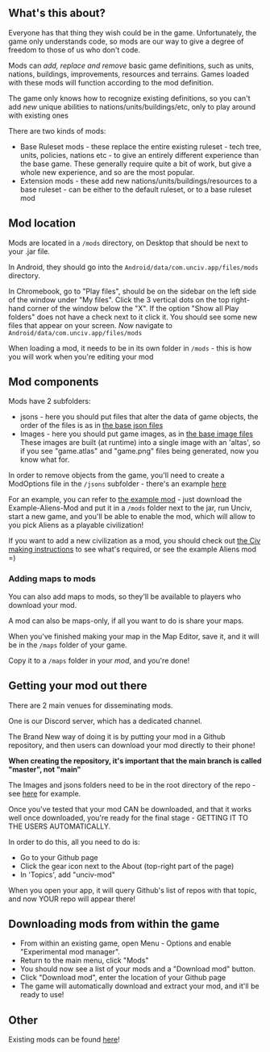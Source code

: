 ## What's this about?

Everyone has that thing they wish could be in the game.
Unfortunately, the game only understands code, so mods are our way to give a degree of freedom to those of us who don't code.

Mods can *add, replace and remove* basic game definitions, such as units, nations, buildings, improvements, resources and terrains.
Games loaded with these mods will function according to the mod definition.

The game only knows how to recognize existing definitions, so you can't add *new* unique abilities to nations/units/buildings/etc, only to play around with existing ones

There are two kinds of mods:

- Base Ruleset mods - these replace the entire existing ruleset - tech tree, units, policies, nations etc - to give an entirely different experience than the base game. These generally require quite a bit of work, but give a whole new experience, and so are the most popular.
- Extension mods - these add new nations/units/buildings/resources to a base ruleset - can be either to the default ruleset, or to a base ruleset mod

## Mod location

Mods are located in a `/mods` directory, on Desktop that should be next to your .jar file.

In Android, they should go into the `Android/data/com.unciv.app/files/mods` directory.

In Chromebook, go to "Play files", should be on the sidebar on the left side of the window under "My files".
Click the 3 vertical dots on the top right-hand corner of the window below the "X".
If the option "Show all Play folders" does not have a check next to it click it. You should see some new files that appear on your screen.
*Now* navigate to `Android/data/com.unciv.app/files/mods`

When loading a mod, it needs to be in its own folder in `/mods` - this is how you will work when you're editing your mod

## Mod components

Mods have 2 subfolders:
- jsons - here you should put files that alter the data of game objects, the order of the files is as in [the base json files](https://github.com/yairm210/Unciv/tree/master/android/assets/jsons)
- Images - here you should put game images, as in [the base image files](https://github.com/yairm210/Unciv/tree/master/android/Images)
These images are built (at runtime) into a single image with an 'altas', so if you see "game.atlas" and "game.png" files being generated, now you know what for.

In order to remove objects from the game, you'll need to create a ModOptions file in the `/jsons` subfolder - there's an example [here](https://github.com/yairm210/Unciv-mod-example/blob/master/Removing%20Things/jsons/ModOptions.json)

For an example, you can refer to [the example mod](https://github.com/yairm210/Unciv-mod-example) - just download the Example-Aliens-Mod and put it in a `/mods` folder next to the jar, run Unciv, start a new game, and you'll be able to enable the mod, which will allow to you pick Aliens as a playable civilization!

If you want to add a new civilization as a mod, you should check out [the Civ making instructions](https://github.com/yairm210/Unciv/wiki/Making-a-new-Civilization) to see what's required, or see the example Aliens mod =)

### Adding maps to mods

You can also add maps to mods, so they'll be available to players who download your mod.

A mod can also be maps-only, if all you want to do is share your maps.

When you've finished making your map in the Map Editor, save it, and it will be in the `/maps` folder of your game.

Copy it to a `/maps` folder in your *mod*, and you're done!

## Getting your mod out there

There are 2 main venues for disseminating mods.

One is our Discord server, which has a dedicated channel.

The Brand New way of doing it is by putting your mod in a Github repository, and then users can download your mod directly to their phone!

**When creating the repository, it's important that the main branch is called "master", not "main"**

The Images and jsons folders need to be in the root directory of the repo - see [here](https://github.com/yairm210/Unciv-IV-mod) for example.

Once you've tested that your mod CAN be downloaded, and that it works well once downloaded, you're ready for the final stage - GETTING IT TO THE USERS AUTOMATICALLY.

In order to do this, all you need to do is:

- Go to your Github page
- Click the gear icon next to the About (top-right part of the page)
- In 'Topics', add "unciv-mod"

When you open your app, it will query Github's list of repos with that topic, and now YOUR repo will appear there!

## Downloading mods from within the game

- From within an existing game, open Menu - Options and enable "Experimental mod manager".
- Return to the main menu, click "Mods"
- You should now see a list of your mods and a "Download mod" button.
- Click "Download mod", enter the location of your Github page
- The game will automatically download and extract your mod, and it'll be ready to use!

## Other

Existing mods can be found [here](https://github.com/topics/unciv-mod)!